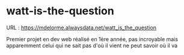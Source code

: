 # watt-is-the-question

URL : https://mdelorme.alwaysdata.net/watt_is_the_question

Premier projet en dev web réalisé en 1ère année, pas incroyable mais apparemment celui qui ne sait pas d'où il vient ne peut savoir où il va

